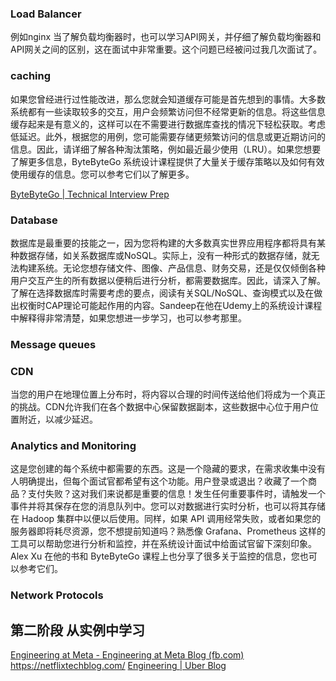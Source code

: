 ### Load Balancer 
例如nginx
当了解负载均衡器时，也可以学习API网关，并仔细了解负载均衡器和API网关之间的区别，这在面试中非常重要。这个问题已经被问过我几次面试了。

### caching
如果您曾经进行过性能改进，那么您就会知道缓存可能是首先想到的事情。大多数系统都有一些读取较多的交互，用户会频繁访问但不经常更新的信息。将这些信息缓存起来是有意义的，这样可以在不需要进行数据库查找的情况下轻松获取。考虑低延迟。此外，根据您的用例，您可能需要存储更频繁访问的信息或更近期访问的信息。因此，请详细了解各种淘汰策略，例如最近最少使用（LRU）。如果您想要了解更多信息，ByteByteGo 系统设计课程提供了大量关于缓存策略以及如何有效使用缓存的信息。您可以参考它们以了解更多。

[ByteByteGo | Technical Interview Prep](https://bytebytego.com/?fpr=javarevisited)

### Database
数据库是最重要的技能之一，因为您将构建的大多数真实世界应用程序都将具有某种数据存储，如关系数据库或NoSQL。实际上，没有一种形式的数据存储，就无法构建系统。无论您想存储文件、图像、产品信息、财务交易，还是仅仅倾倒各种用户交互产生的所有数据以便稍后进行分析，都需要数据库。因此，请深入了解。了解在选择数据库时需要考虑的要点，阅读有关SQL/NoSQL、查询模式以及在做出权衡时CAP理论可能起作用的内容。Sandeep在他在Udemy上的系统设计课程中解释得非常清楚，如果您想进一步学习，也可以参考那里。

### Message queues


### CDN
当您的用户在地理位置上分布时，将内容以合理的时间传送给他们将成为一个真正的挑战。CDN允许我们在各个数据中心保留数据副本，这些数据中心位于用户位置附近，以减少延迟。


### Analytics and Monitoring
这是您创建的每个系统中都需要的东西。这是一个隐藏的要求，在需求收集中没有人明确提出，但每个面试官都希望有这个功能。用户登录或退出？收藏了一个商品？支付失败？这对我们来说都是重要的信息！发生任何重要事件时，请触发一个事件并将其保存在您的消息队列中。您可以对数据进行实时分析，也可以将其存储在 Hadoop 集群中以便以后使用。同样，如果 API 调用经常失败，或者如果您的服务器即将耗尽资源，您不想提前知道吗？熟悉像 Grafana、Prometheus 这样的工具可以帮助您进行分析和监控，并在系统设计面试中给面试官留下深刻印象。Alex Xu 在他的书和 ByteByteGo 课程上也分享了很多关于监控的信息，您也可以参考它们。


### Network Protocols



## 第二阶段 从实例中学习
[Engineering at Meta - Engineering at Meta Blog (fb.com)](https://engineering.fb.com/)
https://netflixtechblog.com/
[Engineering | Uber Blog](https://www.uber.com/en-GB/blog/london/engineering/)

